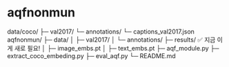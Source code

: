 # aqfnonmun


data/coco/
 ├─ val2017/
 └─ annotations/
     └─ captions_val2017.json
aqfnonmun/
 ├─ data/
 │   ├─ val2017/
 │   └─ annotations/
 ├─ results/       ✅ 지금 이게 새로 필요!
 │   ├─ image_embs.pt
 │   ├─ text_embs.pt
 ├─ aqf_module.py
 ├─ extract_coco_embeding.py
 ├─ eval_aqf.py
 └─ README.md
